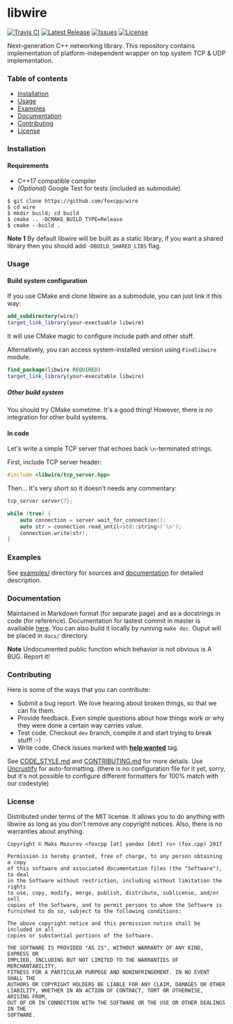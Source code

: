 libwire
=========

[![Travis CI](https://img.shields.io/travis/foxcpp/wire.svg?style=flat-square)](https://travis-ci.org/foxcpp/wire)
[![Latest Release](https://img.shields.io/github/release/foxcpp/wire.svg?style=flat-square)](https://github.com/foxcpp/wire/releases/latest)
[![Issues](https://img.shields.io/github/issues-raw/foxcpp/wire.svg?style=flat-square)](https://github.com/foxcpp/wire/issues)
[![License](https://img.shields.io/github/license/foxcpp/wire.svg?style=flat-square)](https://github.com/foxcpp/wire/blob/master/LICENSE)

Next-generation C++ networking library.
This repository contains implementation of platform-independent wrapper
on top system TCP & UDP implementation.

### Table of contents
* [Installation](#installation)
* [Usage](#usage)
* [Examples](#examples)
* [Documentation](#documentation)
* [Contributing](#contributing)
* [License](#license)

### Installation

#### Requirements
* C++17 compatible compiler
* _(Optional)_ Google Test for tests (included as submodule)

```
$ git clone https://github.com/foxcpp/wire
$ cd wire
$ mkdir build; cd build
$ cmake .. -DCMAKE_BUILD_TYPE=Release
$ cmake --build .
```

**Note 1** By default libwire will be built as a static library, if you want
a shared library then you should add `-DBUILD_SHARED_LIBS` flag.

### Usage

#### Build system configuration

If you use CMake and clone libwire as a submodule, you can just link it this way:
```cmake
add_subdirectory(wire/)
target_link_library(your-exectuable libwire)
```
It will use CMake magic to configure include path and other stuff.

Alternatively, you can access system-installed version using `Findlibwire` module.
```cmake
find_package(libwire REQUIRED)
target_link_library(your-executable libwire)
```

##### Other build system

You should try CMake sometime. It's a good thing! However, there is no integration for other build systems.


#### In code

Let's write a simple TCP server that echoes back `\n`-terminated strings.

First, include TCP server header:
```cpp
#include <libwire/tcp_server.hpp>
```

Then... It's very short so it doesn't needs any commentary:
```cpp
tcp_server server{7};

while (true) {
    auto connection = server.wait_for_connection();
    auto str = connection.read_until<std::string>('\n');
    connection.write(str);
}
```


### Examples

See [examples/](examples/) directory for sources and [documentation](https://foxcpp.github.io/wire) for detailed description.


### Documentation

Maintained in Markdown format (for separate page) and as a docstrings in code (for reference).
Documentation for lastest commit in master is availiable [here](https://foxcpp.github.io/wire).
You can also build it locally by running `make doc`. Ouput will be placed in `docs/` directory.

**Note** Undocumented public function which behavior is not obvious is A BUG. Report it!

### Contributing

Here is some of the ways that you can contribute:
* Submit a bug report. We love hearing about broken things, so that we can fix them.
* Provide feedback. Even simple questions about how things work or why they were done a certain way carries value.
* Test code. Checkout `dev` branch, compile it and start trying to break stuff! :-)
* Write code. Check issues marked with [**help wanted**](https://github.com/foxcpp/wire/issues?q=is%3Aissue+is%3Aopen+label%3A%22help+wanted%22) tag.

See [CODE_STYLE.md](CODE_STYLE.md) and [CONTRIBUTING.md](CONTRIBUTING.md) for more details.
Use [Uncrustify](http://uncrustify.sourceforge.net/) for auto-formatting.
(there is no configuration file for it yet, sorry, but it's not possible to configure different formatters for 100% match with our codestyle)

### License

Distributed under terms of the MIT license. It allows you to do anything with
libwire as long as you don't remove any copyright notices. Also, there
is no warranties about anything.

```
Copyright © Maks Mazurov <foxcpp [at] yandex [dot] ru> (fox.cpp) 2017

Permission is hereby granted, free of charge, to any person obtaining a copy
of this software and associated documentation files (the "Software"), to deal
in the Software without restriction, including without limitation the rights
to use, copy, modify, merge, publish, distribute, sublicense, and/or sell
copies of the Software, and to permit persons to whom the Software is
furnished to do so, subject to the following conditions:

The above copyright notice and this permission notice shall be included in all
copies or substantial portions of the Software.

THE SOFTWARE IS PROVIDED "AS IS", WITHOUT WARRANTY OF ANY KIND, EXPRESS OR
IMPLIED, INCLUDING BUT NOT LIMITED TO THE WARRANTIES OF MERCHANTABILITY,
FITNESS FOR A PARTICULAR PURPOSE AND NONINFRINGEMENT. IN NO EVENT SHALL THE
AUTHORS OR COPYRIGHT HOLDERS BE LIABLE FOR ANY CLAIM, DAMAGES OR OTHER
LIABILITY, WHETHER IN AN ACTION OF CONTRACT, TORT OR OTHERWISE, ARISING FROM,
OUT OF OR IN CONNECTION WITH THE SOFTWARE OR THE USE OR OTHER DEALINGS IN THE
SOFTWARE.
```

